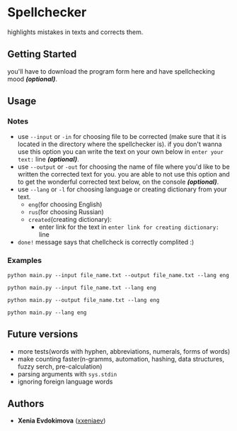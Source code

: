 # Spellchecker
highlights mistakes in texts and corrects them.
## Getting Started
you'll have to download the program form here and have spellchecking mood ***(optional)***.
## Usage
### Notes
* use `--input` or `-in` for choosing file to be corrected (make sure that it is located in the directory where the spellchecker is). if you don't wanna use this option you can write the text on your own below in `enter your text:`  line ***(optional)***.
* use `--output` or `-out` for choosing the name of file where you'd like to be written the corrected text for you. you are able to not use this option and to get the wonderful corrected text below, on the console ***(optional)***.
* use `--lang` or `-l` for choosing language or creating dictionary from your text.
  * `eng`(for choosing English)
  * `rus`(for choosing Russian)
  * `created`(creating dictionary):
    * enter link for the text in `enter link for creating dictionary:` line
* `done!` message says that chellcheck is correctly complited :)
### Examples
```
python main.py --input file_name.txt --output file_name.txt --lang eng
```
```
python main.py --input file_name.txt --lang eng
```
```
python main.py --output file_name.txt --lang eng
```
```
python main.py --lang eng
```
## Future versions
* more tests(words with hyphen, abbreviations, numerals, forms of words)
* make counting faster(n-gramms, automation, hashing, data structures, fuzzy serch, pre-calculation)
* parsing arguments with `sys.stdin`
* ignoring foreign language words
## Authors
* **Xenia Evdokimova** ([xxeniaev](https://github.com/xxeniaev))
